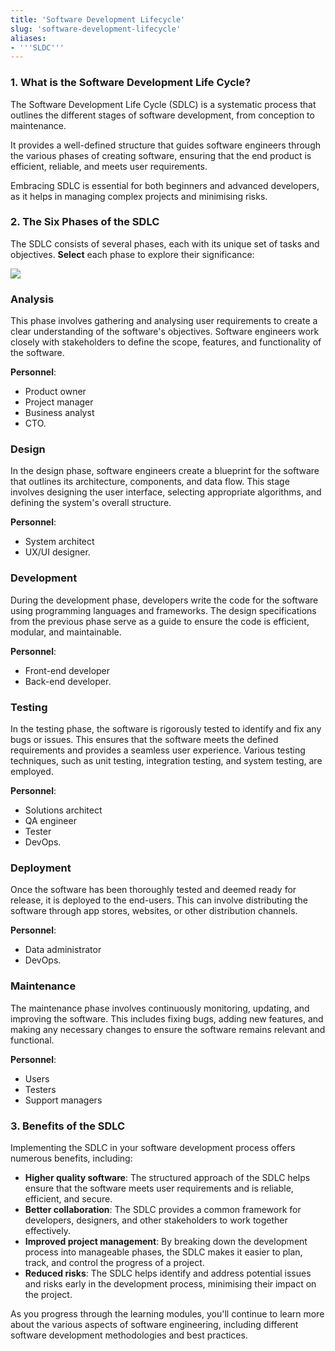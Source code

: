 ```yaml
---
title: 'Software Development Lifecycle'
slug: 'software-development-lifecycle'
aliases:
- '''SLDC'''
---
```


### 1. What is the Software Development Life Cycle?

The Software Development Life Cycle (SDLC) is a systematic process that outlines the different stages of software development, from conception to maintenance. 

It provides a well-defined structure that guides software engineers through the various phases of creating software, ensuring that the end product is efficient, reliable, and meets user requirements. 

Embracing SDLC is essential for both beginners and advanced developers, as it helps in managing complex projects and minimising risks.

### 2. The Six Phases of the SDLC

The SDLC consists of several phases, each with its unique set of tasks and objectives. **Select** each phase to explore their significance: 

![](https://static.meri.garden/5eb047ce7aff4164548fef6998a333ea.png)
### Analysis

This phase involves gathering and analysing user requirements to create a clear understanding of the software's objectives. Software engineers work closely with stakeholders to define the scope, features, and functionality of the software. 

**Personnel**:

- Product owner
- Project manager
- Business analyst
- CTO.

### Design

In the design phase, software engineers create a blueprint for the software that outlines its architecture, components, and data flow. This stage involves designing the user interface, selecting appropriate algorithms, and defining the system's overall structure. 

**Personnel**:

- System architect
- UX/UI designer.

### Development

During the development phase, developers write the code for the software using programming languages and frameworks. The design specifications from the previous phase serve as a guide to ensure the code is efficient, modular, and maintainable. 

**Personnel**: 

- Front-end developer
- Back-end developer.

### Testing

In the testing phase, the software is rigorously tested to identify and fix any bugs or issues. This ensures that the software meets the defined requirements and provides a seamless user experience. Various testing techniques, such as unit testing, integration testing, and system testing, are employed.

**Personnel**:

- Solutions architect
- QA engineer
- Tester
- DevOps.
### Deployment

Once the software has been thoroughly tested and deemed ready for release, it is deployed to the end-users. This can involve distributing the software through app stores, websites, or other distribution channels. 

**Personnel**:

- Data administrator
- DevOps.
### Maintenance

The maintenance phase involves continuously monitoring, updating, and improving the software. This includes fixing bugs, adding new features, and making any necessary changes to ensure the software remains relevant and functional.

**Personnel**:

- Users
- Testers
- Support managers

### 3. Benefits of the SDLC

Implementing the SDLC in your software development process offers numerous benefits, including: 

- **Higher quality software**: The structured approach of the SDLC helps ensure that the software meets user requirements and is reliable, efficient, and secure. 
- **Better collaboration**: The SDLC provides a common framework for developers, designers, and other stakeholders to work together effectively. 
- **Improved project management**: By breaking down the development process into manageable phases, the SDLC makes it easier to plan, track, and control the progress of a project. 
- **Reduced risks**: The SDLC helps identify and address potential issues and risks early in the development process, minimising their impact on the project. 

As you progress through the learning modules, you'll continue to learn more about the various aspects of software engineering, including different software development methodologies and best practices.